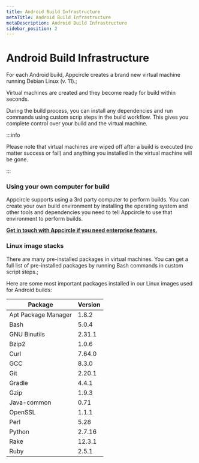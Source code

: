 ```yaml
---
title: Android Build Infrastructure
metaTitle: Android Build Infrastructure
metaDescription: Android Build Infrastructure
sidebar_position: 2
---
```


# Android Build Infrastructure

For each Android build, Appcircle creates a brand new virtual machine running Debian Linux (v. 11).;

Virtual machines are created and they become ready for build within seconds.

During the build process, you can install any dependencies and run commands using custom scrip steps in the build workflow. This gives you complete control over your build and the virtual machine.

:::info

Please note that virtual machines are wiped off after a build is executed (no matter success or fail) and anything you installed in the virtual machine will be gone.

:::

### Using your own computer for build

Appcircle supports using a 3rd party computer to perform builds. You can create your own build environment by installing the operating system and other tools and dependencies you need to tell Appcircle to use that environment to perform builds.

[**Get in touch with Appcircle if you need enterprise features.**](https://appcircle.io/support)

### Linux image stacks

There are many pre-installed packages in virtual machines. You can get a full list of pre-installed packages by running Bash commands in custom script steps.;

Here are some most important packages installed in our Linux images used for Android builds:

| Package             | Version |
| ------------------- | ------- |
| Apt Package Manager | 1.8.2   |
| Bash                | 5.0.4   |
| GNU Binutils        | 2.31.1  |
| Bzip2               | 1.0.6   |
| Curl                | 7.64.0  |
| GCC                 | 8.3.0   |
| Git                 | 2.20.1  |
| Gradle              | 4.4.1   |
| Gzip                | 1.9.3   |
| Java-common         | 0.71    |
| OpenSSL             | 1.1.1   |
| Perl                | 5.28    |
| Python              | 2.7.16  |
| Rake                | 12.3.1  |
| Ruby                | 2.5.1   |
